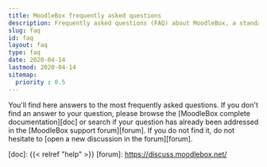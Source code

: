 ```yaml
---
title: MoodleBox frequently asked questions
description: Frequently asked questions (FAQ) about MoodleBox, a standalone small and cheap mobile device working without Internet, that combines a wireless access point with a full featured Moodle server.
slug: faq
id: faq
layout: faq
type: faq
date: 2020-04-14
lastmod: 2020-04-14
sitemap:
  priority : 0.5
---
```

You'll find here answers to the most frequently asked questions. If you don't find an answer to your question, please browse the [MoodleBox complete documentation][doc] or search if your question has already been addressed in the [MoodleBox support forum][forum]. If you do not find it, do not hesitate to [open a new discussion in the forum][forum].

  [doc]: {{< relref "help" >}}
  [forum]: https://discuss.moodlebox.net/
